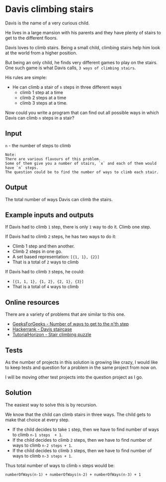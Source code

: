 ﻿# Davis climbing stairs

Davis is the name of a very curious child. 

He lives in a large mansion with his parents and they have plenty of stairs to get to the different floors. 

Davis loves to climb stairs. Being a small child, climbing stairs help him look at the world from a higher position. 

But being an only child, he finds very different games to play on the stairs. One such game is what Davis calls, `3 ways of climbing stairs`.

His rules are simple:
  * He can climb a stair of `n` steps in three different ways
    * climb 1 step at a time
    * climb 2 steps at a time
    * climb 3 steps at a time. 

Now could you write a program that can find out all possible ways in which Davis can climb `n` steps in a stair?

## Input 

`n` - the number of steps to climb

    Note:
    There are various flavours of this problem. 
    Some of them give you a number of stairs, `x` and each of them would have `n` steps. 
    The question could be to find the number of ways to climb each stair. 


## Output

The total number of ways Davis can climb the stairs.

## Example inputs and outputs

If Davis had to climb `1` step, there is only `1` way to do it. Climb one step.

If Davis had to climb `2` steps, he has two ways to do it:
  * Climb 1 step and then another. 
  * Climb 2 steps in one go. 
  * A set based representation: `[{1, 1}, {2}]`
  * That is a total of `2` ways to climb

If Davis had to climb `3` steps, he could:
  * `[{1, 1, 1}, {1, 2}, {2, 1}, {3}]`
  * That is a total of `4` ways to climb 

## Online resources

There are a variety of problems that are similar to this one.
  * [GeeksForGeeks - Number of ways to get to the n'th step](https://www.geeksforgeeks.org/count-ways-reach-nth-stair/)
  * [Hackerrank - Davis staircase](https://www.hackerrank.com/challenges/ctci-recursive-staircase/problem)
  * [TutorialHorizon - Stair climbing puzzle](http://algorithms.tutorialhorizon.com/dynamic-programming-stairs-climbing-puzzle/)

## Tests

As the number of projects in this solution is growing like crazy, I would like to keep tests and question for a problem in the same project from now on. 

I will be moving other test projects into the question project as I go. 

## Solution

The easiest way to solve this is by recursion. 

We know that the child can climb stairs in three ways. The child gets to make that choice at every step. 

  * If the child decides to take `1` step, then we have to find number of ways to climb `n-1 steps  + 1`. 
  * If the child decides to climb `2` steps, then we have to find number of ways to climb `n-2 steps + 1`.
  * If the child decides to climb `3` steps, then we have to find number of ways to climb `n-3 steps + 1`.

Thus total number of ways to climb `n` steps would be:

    numberOfWays(n-1) + numberOfWays(n-2) + numberOfWays(n-3) + 1

